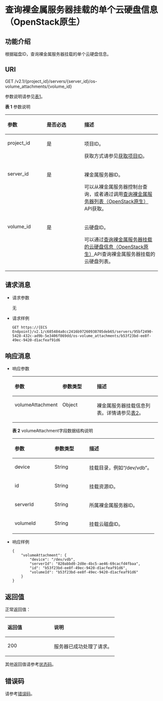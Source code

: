 # 查询裸金属服务器挂载的单个云硬盘信息（OpenStack原生）<a name="ZH-CN_TOPIC_0053158665"></a>

## 功能介绍<a name="section21764736"></a>

根据磁盘ID，查询裸金属服务器挂载的单个云硬盘信息。

## URI<a name="section61664903"></a>

GET /v2.1/\{project\_id\}/servers/\{server\_id\}/os-volume\_attachments/\{volume\_id\}

参数说明请参见[表1](#table17269134917502)。

**表 1**  参数说明

<a name="table17269134917502"></a>
<table><thead align="left"><tr id="row127284919508"><th class="cellrowborder" valign="top" width="25.65256525652565%" id="mcps1.2.4.1.1"><p id="p52189740"><a name="p52189740"></a><a name="p52189740"></a>参数</p>
</th>
<th class="cellrowborder" valign="top" width="24.612461246124614%" id="mcps1.2.4.1.2"><p id="p66619401"><a name="p66619401"></a><a name="p66619401"></a>是否必选</p>
</th>
<th class="cellrowborder" valign="top" width="49.734973497349735%" id="mcps1.2.4.1.3"><p id="p27462382"><a name="p27462382"></a><a name="p27462382"></a>描述</p>
</th>
</tr>
</thead>
<tbody><tr id="row5272549205014"><td class="cellrowborder" valign="top" width="25.65256525652565%" headers="mcps1.2.4.1.1 "><p id="p3763337517142"><a name="p3763337517142"></a><a name="p3763337517142"></a>project_id</p>
</td>
<td class="cellrowborder" valign="top" width="24.612461246124614%" headers="mcps1.2.4.1.2 "><p id="p2840453517142"><a name="p2840453517142"></a><a name="p2840453517142"></a>是</p>
</td>
<td class="cellrowborder" valign="top" width="49.734973497349735%" headers="mcps1.2.4.1.3 "><p id="p1906601217142"><a name="p1906601217142"></a><a name="p1906601217142"></a>项目ID。</p>
<p id="p652825144113"><a name="p652825144113"></a><a name="p652825144113"></a>获取方式请参见<a href="获取项目ID.md">获取项目ID</a>。</p>
</td>
</tr>
<tr id="row139591881618"><td class="cellrowborder" valign="top" width="25.65256525652565%" headers="mcps1.2.4.1.1 "><p id="p139602087161"><a name="p139602087161"></a><a name="p139602087161"></a>server_id</p>
</td>
<td class="cellrowborder" valign="top" width="24.612461246124614%" headers="mcps1.2.4.1.2 "><p id="p1960128101613"><a name="p1960128101613"></a><a name="p1960128101613"></a>是</p>
</td>
<td class="cellrowborder" valign="top" width="49.734973497349735%" headers="mcps1.2.4.1.3 "><p id="p1196018841619"><a name="p1196018841619"></a><a name="p1196018841619"></a>裸金属服务器ID。</p>
<p id="p29791113277"><a name="p29791113277"></a><a name="p29791113277"></a>可以从裸金属服务器控制台查询，或者通过调用<a href="查询裸金属服务器列表（OpenStack原生）.md">查询裸金属服务器列表（OpenStack原生）</a>API获取。</p>
</td>
</tr>
<tr id="row92726495508"><td class="cellrowborder" valign="top" width="25.65256525652565%" headers="mcps1.2.4.1.1 "><p id="p2068039117144"><a name="p2068039117144"></a><a name="p2068039117144"></a>volume_id</p>
</td>
<td class="cellrowborder" valign="top" width="24.612461246124614%" headers="mcps1.2.4.1.2 "><p id="p6449900717144"><a name="p6449900717144"></a><a name="p6449900717144"></a>是</p>
</td>
<td class="cellrowborder" valign="top" width="49.734973497349735%" headers="mcps1.2.4.1.3 "><p id="p5703706317144"><a name="p5703706317144"></a><a name="p5703706317144"></a>云硬盘ID。</p>
<p id="p1765372715476"><a name="p1765372715476"></a><a name="p1765372715476"></a>可以通过<a href="查询裸金属服务器挂载的云硬盘信息（OpenStack原生）.md">查询裸金属服务器挂载的云硬盘信息（OpenStack原生）</a>API查询裸金属服务器挂载的云硬盘列表。</p>
</td>
</tr>
</tbody>
</table>

## 请求消息<a name="section18113219"></a>

-   请求参数

    无

-   请求样例

    ```
    GET https://{ECS Endpoint}/v2.1/c685484a8cc2416b97260938705deb65/servers/95bf2490-5428-432c-ad9b-5e3406f869dd/os-volume_attachments/b53f23bd-ee8f-49ec-9420-d1acfeaf91d6
    ```


## 响应消息<a name="section28801245"></a>

-   响应参数

    <a name="table769899"></a>
    <table><thead align="left"><tr id="row6968742"><th class="cellrowborder" valign="top" width="28.4%" id="mcps1.1.4.1.1"><p id="p19987085"><a name="p19987085"></a><a name="p19987085"></a>参数</p>
    </th>
    <th class="cellrowborder" valign="top" width="24.69%" id="mcps1.1.4.1.2"><p id="p4546697"><a name="p4546697"></a><a name="p4546697"></a>参数类型</p>
    </th>
    <th class="cellrowborder" valign="top" width="46.910000000000004%" id="mcps1.1.4.1.3"><p id="p32738149"><a name="p32738149"></a><a name="p32738149"></a>描述</p>
    </th>
    </tr>
    </thead>
    <tbody><tr id="row13299239"><td class="cellrowborder" valign="top" width="28.4%" headers="mcps1.1.4.1.1 "><p id="p3496541"><a name="p3496541"></a><a name="p3496541"></a>volumeAttachment</p>
    </td>
    <td class="cellrowborder" valign="top" width="24.69%" headers="mcps1.1.4.1.2 "><p id="p56686067"><a name="p56686067"></a><a name="p56686067"></a>Object</p>
    </td>
    <td class="cellrowborder" valign="top" width="46.910000000000004%" headers="mcps1.1.4.1.3 "><p id="p52192065"><a name="p52192065"></a><a name="p52192065"></a>裸金属服务器挂载信息列表。详情请参见<a href="#table42716605">表2</a>。</p>
    </td>
    </tr>
    </tbody>
    </table>

    **表 2**  volumeAttachment字段数据结构说明

    <a name="table42716605"></a>
    <table><thead align="left"><tr id="row6429"><th class="cellrowborder" valign="top" width="28.050000000000004%" id="mcps1.2.4.1.1"><p id="p144716112213"><a name="p144716112213"></a><a name="p144716112213"></a>参数</p>
    </th>
    <th class="cellrowborder" valign="top" width="24.39%" id="mcps1.2.4.1.2"><p id="p184476111218"><a name="p184476111218"></a><a name="p184476111218"></a>参数类型</p>
    </th>
    <th class="cellrowborder" valign="top" width="47.56%" id="mcps1.2.4.1.3"><p id="p0448211142115"><a name="p0448211142115"></a><a name="p0448211142115"></a>描述</p>
    </th>
    </tr>
    </thead>
    <tbody><tr id="row54793251"><td class="cellrowborder" valign="top" width="28.050000000000004%" headers="mcps1.2.4.1.1 "><p id="p9068361"><a name="p9068361"></a><a name="p9068361"></a>device</p>
    </td>
    <td class="cellrowborder" valign="top" width="24.39%" headers="mcps1.2.4.1.2 "><p id="p39066822"><a name="p39066822"></a><a name="p39066822"></a>String</p>
    </td>
    <td class="cellrowborder" valign="top" width="47.56%" headers="mcps1.2.4.1.3 "><p id="p25555552"><a name="p25555552"></a><a name="p25555552"></a>挂载目录，例如“/dev/vdb”。</p>
    </td>
    </tr>
    <tr id="row28673382"><td class="cellrowborder" valign="top" width="28.050000000000004%" headers="mcps1.2.4.1.1 "><p id="p40842582"><a name="p40842582"></a><a name="p40842582"></a>id</p>
    </td>
    <td class="cellrowborder" valign="top" width="24.39%" headers="mcps1.2.4.1.2 "><p id="p2490560"><a name="p2490560"></a><a name="p2490560"></a>String</p>
    </td>
    <td class="cellrowborder" valign="top" width="47.56%" headers="mcps1.2.4.1.3 "><p id="p3679585"><a name="p3679585"></a><a name="p3679585"></a>挂载资源ID。</p>
    </td>
    </tr>
    <tr id="row33116269"><td class="cellrowborder" valign="top" width="28.050000000000004%" headers="mcps1.2.4.1.1 "><p id="p65172112"><a name="p65172112"></a><a name="p65172112"></a>serverId</p>
    </td>
    <td class="cellrowborder" valign="top" width="24.39%" headers="mcps1.2.4.1.2 "><p id="p43655223"><a name="p43655223"></a><a name="p43655223"></a>String</p>
    </td>
    <td class="cellrowborder" valign="top" width="47.56%" headers="mcps1.2.4.1.3 "><p id="p15056362"><a name="p15056362"></a><a name="p15056362"></a>所属裸金属服务器ID。</p>
    </td>
    </tr>
    <tr id="row1289536"><td class="cellrowborder" valign="top" width="28.050000000000004%" headers="mcps1.2.4.1.1 "><p id="p37343614"><a name="p37343614"></a><a name="p37343614"></a>volumeId</p>
    </td>
    <td class="cellrowborder" valign="top" width="24.39%" headers="mcps1.2.4.1.2 "><p id="p64098994"><a name="p64098994"></a><a name="p64098994"></a>String</p>
    </td>
    <td class="cellrowborder" valign="top" width="47.56%" headers="mcps1.2.4.1.3 "><p id="p20397636"><a name="p20397636"></a><a name="p20397636"></a>挂载云磁盘ID。</p>
    </td>
    </tr>
    </tbody>
    </table>


-   响应样例

    ```
    {
        "volumeAttachment": {
            "device": "/dev/vdb",
            "serverId": "820abbd0-2d8e-4bc5-ae46-69cacfd4fbaa",
            "id": "b53f23bd-ee8f-49ec-9420-d1acfeaf91d6",
            "volumeId": "b53f23bd-ee8f-49ec-9420-d1acfeaf91d6"
        }
    }
    ```


## 返回值<a name="section7610951"></a>

正常返回值：

<a name="zh-cn_topic_0106040941_table753804619176"></a>
<table><thead align="left"><tr id="zh-cn_topic_0106040941_row10735134615172"><th class="cellrowborder" valign="top" width="42.42%" id="mcps1.1.3.1.1"><p id="zh-cn_topic_0106040941_p19735204616177"><a name="zh-cn_topic_0106040941_p19735204616177"></a><a name="zh-cn_topic_0106040941_p19735204616177"></a>返回值</p>
</th>
<th class="cellrowborder" valign="top" width="57.58%" id="mcps1.1.3.1.2"><p id="zh-cn_topic_0106040941_p207355465176"><a name="zh-cn_topic_0106040941_p207355465176"></a><a name="zh-cn_topic_0106040941_p207355465176"></a>说明</p>
</th>
</tr>
</thead>
<tbody><tr id="zh-cn_topic_0106040941_row1473514621713"><td class="cellrowborder" valign="top" width="42.42%" headers="mcps1.1.3.1.1 "><p id="zh-cn_topic_0106040941_p13735144611178"><a name="zh-cn_topic_0106040941_p13735144611178"></a><a name="zh-cn_topic_0106040941_p13735144611178"></a>200</p>
</td>
<td class="cellrowborder" valign="top" width="57.58%" headers="mcps1.1.3.1.2 "><p id="zh-cn_topic_0106040941_p207351246161711"><a name="zh-cn_topic_0106040941_p207351246161711"></a><a name="zh-cn_topic_0106040941_p207351246161711"></a>服务器已成功处理了请求。</p>
</td>
</tr>
</tbody>
</table>

其他返回值请参考[状态码](状态码.md)。

## 错误码<a name="section14752650154917"></a>

请参考[错误码](错误码.md)。

